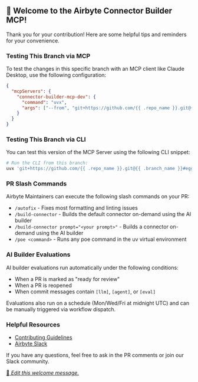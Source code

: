 ## 👋 Welcome to the Airbyte Connector Builder MCP!

Thank you for your contribution! Here are some helpful tips and reminders for your convenience.

### Testing This Branch via MCP

To test the changes in this specific branch with an MCP client like Claude Desktop, use the following configuration:

```json
{
  "mcpServers": {
    "connector-builder-mcp-dev": {
      "command": "uvx",
      "args": ["--from", "git+https://github.com/{{ .repo_name }}.git@{{ .branch_name }}", "connector-builder-mcp"]
    }
  }
}
```

### Testing This Branch via CLI

You can test this version of the MCP Server using the following CLI snippet:

```bash
# Run the CLI from this branch:
uvx 'git+https://github.com/{{ .repo_name }}.git@{{ .branch_name }}#egg=airbyte-connector-builder-mcp' --help
```

### PR Slash Commands

Airbyte Maintainers can execute the following slash commands on your PR:

- `/autofix` - Fixes most formatting and linting issues
- `/build-connector` - Builds the default connector on-demand using the AI builder
- `/build-connector prompt="<your prompt>"` - Builds a connector on-demand using the AI builder
- `/poe <command>` - Runs any poe command in the uv virtual environment

### AI Builder Evaluations

AI builder evaluations run automatically under the following conditions:
- When a PR is marked as "ready for review"
- When a PR is reopened
- When commit messages contain `[llm]`, `[agent]`, or `[eval]`

Evaluations also run on a schedule (Mon/Wed/Fri at midnight UTC) and can be manually triggered via workflow dispatch.

### Helpful Resources

- [Contributing Guidelines](https://github.com/airbytehq/connector-builder-mcp/blob/main/CONTRIBUTING.md)
- [Airbyte Slack](https://airbytehq.slack.com/)

If you have any questions, feel free to ask in the PR comments or join our Slack community.

[📝 _Edit this welcome message._](https://github.com/airbytehq/connector-builder-mcp/blob/main/.github/pr-welcome.md)
